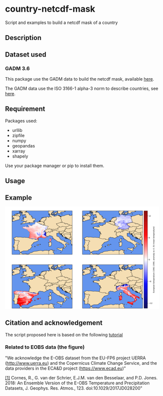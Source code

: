 # country-netcdf-mask
Script and examples to build a netcdf mask of a country

## Description

## Dataset used

### GADM 3.6

This package use the GADM data to build the netcdf mask, available [here](https://gadm.org/data.html).

The GADM data use the ISO 3166-1 alpha-3 norm to describe countries, see [here](https://en.wikipedia.org/wiki/ISO_3166-1_alpha-3).


## Requirement

Packages used:

- urllib
- zipfile
- numpy
- geopandas
- xarray
- shapely

Use your package manager or pip to install them.

## Usage


## Example


![Alt](/figure/example.png)

## Citation and acknowledgement

The script proposed here is based on the following [tutorial](https://www.wemcouncil.org/wp/wemc-tech-blog-3-calculating-eu-country-averages-with-era5-and-nuts/)

### Related to EOBS data (the figure)

"We acknowledge the E-OBS dataset from the EU-FP6 project UERRA 
(http://www.uerra.eu) and the Copernicus Climate Change Service, and the data
providers in the ECA&D project (https://www.ecad.eu)"

[[1]](https://doi.org/10.1029/2017JD028200) Cornes, R., G. van der Schrier, E.J.M. van den Besselaar, and P.D. Jones. 2018: An Ensemble Version of the E-OBS Temperature and Precipitation Datasets, J. Geophys. Res. Atmos., 123. doi:10.1029/2017JD028200"


